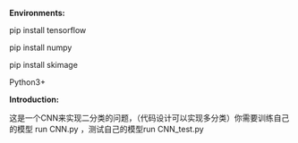 **Environments:**

pip install tensorflow

pip install numpy

pip install skimage

Python3+

**Introduction:**

这是一个CNN来实现二分类的问题，（代码设计可以实现多分类）你需要训练自己的模型 run CNN.py ，测试自己的模型run CNN_test.py

